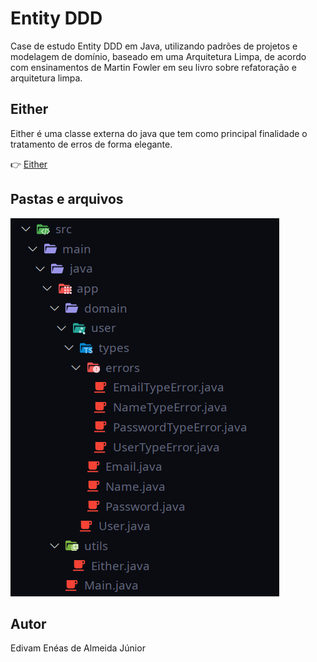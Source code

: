 # Entity DDD

Case de estudo Entity DDD em Java, utilizando padrões de projetos e modelagem de domínio, baseado em uma Arquitetura Limpa, de acordo com ensinamentos de Martin Fowler em seu livro sobre refatoração e arquitetura limpa.

## Either

Either é uma classe externa do java que tem como principal finalidade o tratamento de erros de forma elegante.

👉 <a href="https://github.com/venzel/entity_ddd/blob/master/src/main/java/app/utils/Either.java">Either</a><br />

## Pastas e arquivos

<img src="./media/images/folders-v1.png" />

## Autor

Edivam Enéas de Almeida Júnior
